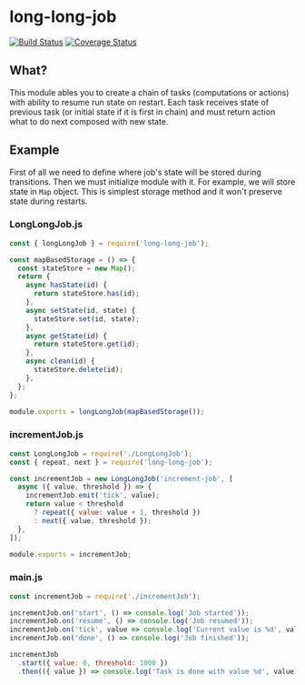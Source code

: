 # long-long-job

[![Build Status](https://travis-ci.org/pldin601/long-long-job.svg?branch=master)](https://travis-ci.org/pldin601/long-long-job)
[![Coverage Status](https://coveralls.io/repos/github/pldin601/long-long-job/badge.svg?branch=master)](https://coveralls.io/github/pldin601/long-long-job?branch=master)

## What?

This module ables you to create a chain of tasks (computations or actions) with ability to resume run state on restart.
Each task receives state of previous task (or initial state if it is first in chain) and must return action what to do next composed with new state.

## Example

First of all we need to define where job's state will be stored during transitions. Then we must initialize module with it.
For example, we will store state in `Map` object. This is simplest storage method and it won't preserve state during restarts.

### LongLongJob.js

```javascript
const { longLongJob } = require('long-long-job');

const mapBasedStorage = () => {
  const stateStore = new Map();
  return {
    async hasState(id) {
      return stateStore.has(id);
    },
    async setState(id, state) {
      stateStore.set(id, state);
    },
    async getState(id) {
      return stateStore.get(id);
    },
    async clean(id) {
      stateStore.delete(id);
    },
  };
};

module.exports = longLongJob(mapBasedStorage());
```

### incrementJob.js

```javascript
const LongLongJob = require('./LongLongJob');
const { repeat, next } = require('long-long-job');

const incrementJob = new LongLongJob('increment-job', [
  async ({ value, threshold }) => {
    incrementJob.emit('tick', value);
    return value < threshold 
      ? repeat({ value: value + 1, threshold })
      : next({ value, threshold });
  },
]);

module.exports = incrementJob;
```

### main.js

```javascript
const incrementJob = require('./incrementJob');

incrementJob.on('start', () => console.log('Job started'));
incrementJob.on('resume', () => console.log('Job resumed'));
incrementJob.on('tick', value => console.log('Current value is %d', value));
incrementJob.on('done', () => console.log('Job finished'));

incrementJob
  .start({ value: 0, threshold: 1000 })
  .then(({ value }) => console.log('Task is done with value %d', value));
```
